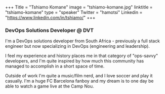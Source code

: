 +++
Title = "Tshiamo Komane"
image = "tshiamo-komane.jpg"
linktitle = "tshiamo-komane"
type = "speaker"
Twitter = "hamotsi"
Linkedin = "https://www.linkedin.com/in/tshiamo/"
+++

### DevOps Solutions Developer @ DVT
I'm a DevOps solutions developer from South Africa - previously a full stack engineer but now specializing in DevOps (engineering and leadership).

I feel my experience and history places me in that category of "ops-savvy" developers, and I'm quite inspired by how much this community has managed to accomplish in a short space of time.

Outside of work I'm quite a music/film nerd, and I love soccer and play it casually. I'm a huge FC Barcelona fanboy and my dream is to one day be able to watch a game live at the Camp Nou.